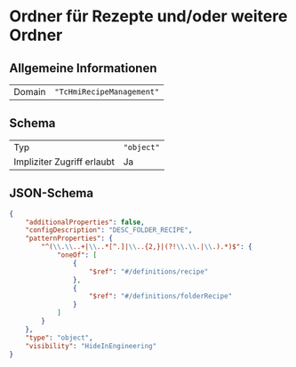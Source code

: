 # Ordner für Rezepte und/oder weitere Ordner

## Allgemeine Informationen

|  |  |
| - | - |
| Domain | `"TcHmiRecipeManagement"` |

## Schema

|  |  |
| - | - |
| Typ | `"object"` |
| Impliziter Zugriff erlaubt | Ja |

## JSON-Schema

```json
{
    "additionalProperties": false,
    "configDescription": "DESC_FOLDER_RECIPE",
    "patternProperties": {
        "^(\\.\\..+|\\..*[^.]|\\..{2,}|(?!\\.\\.|\\.).*)$": {
            "oneOf": [
                {
                    "$ref": "#/definitions/recipe"
                },
                {
                    "$ref": "#/definitions/folderRecipe"
                }
            ]
        }
    },
    "type": "object",
    "visibility": "HideInEngineering"
}
```
